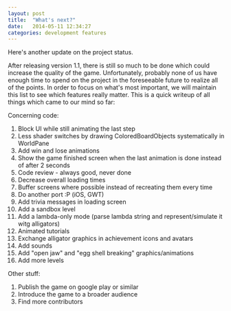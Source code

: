 ```yaml
---
layout: post
title:  "What's next?"
date:   2014-05-11 12:34:27
categories: development features
---
```


Here's another update on the project status.

After releasing version 1.1, there is still so much to be done which could increase the quality of the game.
Unfortunately, probably none of us have enough time to spend on the project in the foreseeable future to realize all of the points.
In order to focus on what's most important, we will maintain this list to see which features really matter.
This is a quick writeup of all things which came to our mind so far:

Concerning code:

1. Block UI while still animating the last step
2. Less shader switches by drawing ColoredBoardObjects systematically in WorldPane
3. Add win and lose animations
4. Show the game finished screen when the last animation is done instead of after 2 seconds
5. Code review - always good, never done
6. Decrease overall loading times
7. Buffer screens where possible instead of recreating them every time
8. Do another port :P (iOS, GWT)
9. Add trivia messages in loading screen
10. Add a sandbox level
11. Add a lambda-only mode (parse lambda string and represent/simulate it witg alligators)
12. Animated tutorials
13. Exchange alligator graphics in achievement icons and avatars
14. Add sounds
15. Add "open jaw" and "egg shell breaking" graphics/animations
16. Add more levels

Other stuff:

1. Publish the game on google play or similar
2. Introduce the game to a broader audience
3. Find more contributors

